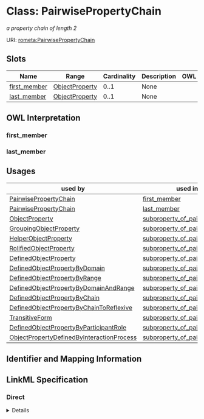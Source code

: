 # Class: PairwisePropertyChain
_a property chain of length 2_








URI: [rometa:PairwisePropertyChain](http://purl.obolibrary.org/obo/ro/ro-metamodel/PairwisePropertyChain)



<!-- no inheritance hierarchy -->



## Slots

| Name | Range | Cardinality | Description  | OWL |
| ---  | --- | --- | --- | --- |
| [first_member](first_member.md) | [ObjectProperty](ObjectProperty.md) | 0..1 | None  |  |
| [last_member](last_member.md) | [ObjectProperty](ObjectProperty.md) | 0..1 | None  |  |


## OWL Interpretation





### first_member













### last_member
















## Usages


| used by | used in | type | used |
| ---  | --- | --- | --- |
| [PairwisePropertyChain](PairwisePropertyChain.md) | [first_member](first_member.md) | domain | PairwisePropertyChain |
| [PairwisePropertyChain](PairwisePropertyChain.md) | [last_member](last_member.md) | domain | PairwisePropertyChain |
| [ObjectProperty](ObjectProperty.md) | [subproperty_of_pairwise_chain](subproperty_of_pairwise_chain.md) | range | PairwisePropertyChain |
| [GroupingObjectProperty](GroupingObjectProperty.md) | [subproperty_of_pairwise_chain](subproperty_of_pairwise_chain.md) | range | PairwisePropertyChain |
| [HelperObjectProperty](HelperObjectProperty.md) | [subproperty_of_pairwise_chain](subproperty_of_pairwise_chain.md) | range | PairwisePropertyChain |
| [RolifiedObjectProperty](RolifiedObjectProperty.md) | [subproperty_of_pairwise_chain](subproperty_of_pairwise_chain.md) | range | PairwisePropertyChain |
| [DefinedObjectProperty](DefinedObjectProperty.md) | [subproperty_of_pairwise_chain](subproperty_of_pairwise_chain.md) | range | PairwisePropertyChain |
| [DefinedObjectPropertyByDomain](DefinedObjectPropertyByDomain.md) | [subproperty_of_pairwise_chain](subproperty_of_pairwise_chain.md) | range | PairwisePropertyChain |
| [DefinedObjectPropertyByRange](DefinedObjectPropertyByRange.md) | [subproperty_of_pairwise_chain](subproperty_of_pairwise_chain.md) | range | PairwisePropertyChain |
| [DefinedObjectPropertyByDomainAndRange](DefinedObjectPropertyByDomainAndRange.md) | [subproperty_of_pairwise_chain](subproperty_of_pairwise_chain.md) | range | PairwisePropertyChain |
| [DefinedObjectPropertyByChain](DefinedObjectPropertyByChain.md) | [subproperty_of_pairwise_chain](subproperty_of_pairwise_chain.md) | range | PairwisePropertyChain |
| [DefinedObjectPropertyByChainToReflexive](DefinedObjectPropertyByChainToReflexive.md) | [subproperty_of_pairwise_chain](subproperty_of_pairwise_chain.md) | range | PairwisePropertyChain |
| [TransitiveForm](TransitiveForm.md) | [subproperty_of_pairwise_chain](subproperty_of_pairwise_chain.md) | range | PairwisePropertyChain |
| [DefinedObjectPropertyByParticipantRole](DefinedObjectPropertyByParticipantRole.md) | [subproperty_of_pairwise_chain](subproperty_of_pairwise_chain.md) | range | PairwisePropertyChain |
| [ObjectPropertyDefinedByInteractionProcess](ObjectPropertyDefinedByInteractionProcess.md) | [subproperty_of_pairwise_chain](subproperty_of_pairwise_chain.md) | range | PairwisePropertyChain |



## Identifier and Mapping Information











## LinkML Specification

<!-- TODO: investigate https://stackoverflow.com/questions/37606292/how-to-create-tabbed-code-blocks-in-mkdocs-or-sphinx -->

### Direct

<details>
```yaml
name: PairwisePropertyChain
description: a property chain of length 2
from_schema: http://purl.obolibrary.org/obo/ro/ro-metamodel.yaml
attributes:
  first_member:
    name: first_member
    from_schema: http://purl.obolibrary.org/obo/ro/ro-metamodel.yaml
    domain: PairwisePropertyChain
    range: ObjectProperty
  last_member:
    name: last_member
    from_schema: http://purl.obolibrary.org/obo/ro/ro-metamodel.yaml
    domain: PairwisePropertyChain
    range: ObjectProperty

```
</details>

### Induced

<details>
```yaml
name: PairwisePropertyChain
description: a property chain of length 2
from_schema: http://purl.obolibrary.org/obo/ro/ro-metamodel.yaml
attributes:
  first_member:
    name: first_member
    from_schema: http://purl.obolibrary.org/obo/ro/ro-metamodel.yaml
    domain: PairwisePropertyChain
    alias: first_member
    owner: PairwisePropertyChain
    range: ObjectProperty
  last_member:
    name: last_member
    from_schema: http://purl.obolibrary.org/obo/ro/ro-metamodel.yaml
    domain: PairwisePropertyChain
    alias: last_member
    owner: PairwisePropertyChain
    range: ObjectProperty

```
</details>